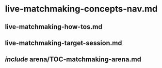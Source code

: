 # live-matchmaking-concepts-nav.md

## live-matchmaking-how-tos.md

## live-matchmaking-target-session.md

## _include_ arena/TOC-matchmaking-arena.md
